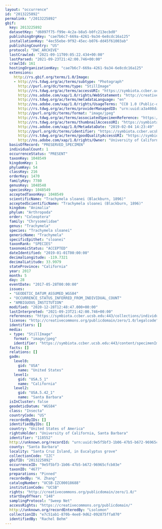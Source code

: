 ```yaml
---
layout: "occurrence"
id: "2013225892"
permalink: "/2013225892"
gbif:
  key: 2013225892
  datasetKey: "d6097f75-f99e-4c2a-b8a5-b0fc213ecbd0"
  publishingOrgKey: "cae7b6c7-669a-4261-9a34-6e8cdc16a125"
  installationKey: "4ec55ebe-9f92-45ec-b076-dd45f61003ab"
  publishingCountry: "US"
  protocol: "DWC_ARCHIVE"
  lastCrawled: "2021-09-11T09:05:22.434+00:00"
  lastParsed: "2021-09-23T21:42:00.746+00:00"
  crawlId: 161
  hostingOrganizationKey: "cae7b6c7-669a-4261-9a34-6e8cdc16a125"
  extensions:
    http://rs.gbif.org/terms/1.0/Image:
    - http://rs.tdwg.org/ac/terms/subtype: "Photograph"
      http://purl.org/dc/terms/type: "StillImage"
      http://rs.tdwg.org/ac/terms/accessURI: "https://symbiota.ccber.ucsb.edu:443/content/specimenImages/UCSB_IZC/UCSB-IZC00018/UCSB-IZC00018688_lg.jpg"
      http://ns.adobe.com/xap/1.0/rights/WebStatement: "http://creativecommons.org/publicdomain/zero/1.0/"
      http://rs.tdwg.org/ac/terms/metadataLanguage: "en"
      http://ns.adobe.com/xap/1.0/rights/UsageTerms: "CC0 1.0 (Public-domain)"
      http://rs.tdwg.org/ac/terms/providerManagedID: "urn:uuid:a3a408da-13ca-4df5-affb-5ca29f826a9d"
      http://purl.org/dc/terms/format: "image/jpeg"
      http://rs.tdwg.org/ac/terms/associatedSpecimenReference: "https://symbiota.ccber.ucsb.edu:443/collections/individual/index.php?occid=118552"
      http://rs.tdwg.org/ac/terms/thumbnailAccessURI: "https://symbiota.ccber.ucsb.edu:443/content/specimenImages/UCSB_IZC/UCSB-IZC00018/UCSB-IZC00018688_tn.jpg"
      http://ns.adobe.com/xap/1.0/MetadataDate: "2019-02-04 14:23:49"
      http://purl.org/dc/terms/identifier: "https://symbiota.ccber.ucsb.edu:443/content/specimenImages/UCSB_IZC/UCSB-IZC00018/UCSB-IZC00018688_lg.jpg"
      http://rs.tdwg.org/ac/terms/goodQualityAccessURI: "https://symbiota.ccber.ucsb.edu:443/content/specimenImages/UCSB_IZC/UCSB-IZC00018/UCSB-IZC00018688.jpg"
      http://ns.adobe.com/xap/1.0/rights/Owner: "University of California, Santa Barbara"
  basisOfRecord: "PRESERVED_SPECIMEN"
  individualCount: 1
  occurrenceStatus: "PRESENT"
  taxonKey: 1048549
  kingdomKey: 1
  phylumKey: 54
  classKey: 216
  orderKey: 1470
  familyKey: 7780
  genusKey: 1048548
  speciesKey: 1048549
  acceptedTaxonKey: 1048549
  scientificName: "Trachymela sloanei (Blackburn, 1896)"
  acceptedScientificName: "Trachymela sloanei (Blackburn, 1896)"
  kingdom: "Animalia"
  phylum: "Arthropoda"
  order: "Coleoptera"
  family: "Chrysomelidae"
  genus: "Trachymela"
  species: "Trachymela sloanei"
  genericName: "Trachymela"
  specificEpithet: "sloanei"
  taxonRank: "SPECIES"
  taxonomicStatus: "ACCEPTED"
  dateIdentified: "2019-01-01T00:00:00"
  decimalLongitude: -119.7321
  decimalLatitude: 33.9979
  stateProvince: "California"
  year: 2017
  month: 5
  day: 28
  eventDate: "2017-05-28T00:00:00"
  issues:
  - "GEODETIC_DATUM_ASSUMED_WGS84"
  - "OCCURRENCE_STATUS_INFERRED_FROM_INDIVIDUAL_COUNT"
  - "AMBIGUOUS_INSTITUTION"
  modified: "2020-12-28T12:48:47.000+00:00"
  lastInterpreted: "2021-09-23T21:42:00.746+00:00"
  references: "https://symbiota.ccber.ucsb.edu:443/collections/individual/index.php?occid=118552"
  license: "http://creativecommons.org/publicdomain/zero/1.0/legalcode"
  identifiers: []
  media:
  - type: "StillImage"
    format: "image/jpeg"
    identifier: "https://symbiota.ccber.ucsb.edu:443/content/specimenImages/UCSB_IZC/UCSB-IZC00018/UCSB-IZC00018688_lg.jpg"
  facts: []
  relations: []
  gadm:
    level0:
      gid: "USA"
      name: "United States"
    level1:
      gid: "USA.5_1"
      name: "California"
    level2:
      gid: "USA.5.42_1"
      name: "Santa Barbara"
  isInCluster: false
  geodeticDatum: "WGS84"
  class: "Insecta"
  countryCode: "US"
  recordedByIDs: []
  identifiedByIDs: []
  country: "United States of America"
  rightsHolder: "University of California, Santa Barbara"
  identifier: "118552"
  http://unknown.org/recordId: "urn:uuid:9e5f5bf3-1b06-47b5-b672-96965cfcb03e"
  county: "Santa Barbara"
  locality: "Santa Cruz Island, in Eucalyptus grove"
  collectionCode: "IZC"
  gbifID: "2013225892"
  occurrenceID: "9e5f5bf3-1b06-47b5-b672-96965cfcb03e"
  taxonID: "4677"
  preparations: "Pinned"
  recordedBy: "H. Zhang"
  catalogNumber: "UCSB-IZC00018688"
  institutionCode: "UCSB"
  rights: "http://creativecommons.org/publicdomain/zero/1.0/"
  startDayOfYear: "148"
  samplingProtocol: "Sweep Net"
  accessRights: "https://creativecommons.org/publicdomain/"
  http://unknown.org/recordEnteredBy: "Lsolomon"
  collectionID: "e7c51ab1-870b-4ee8-9d62-092875ffa870"
  identifiedBy: "Rachel Behm"
---
```

